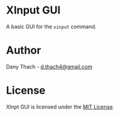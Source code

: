 # XInput GUI

A basic GUI for the `xinput` command.

# Author

Dany Thach - <d.thach4@gmail.com>

# License

XInpt GUI is licensed under the [MIT License](LICENSE).